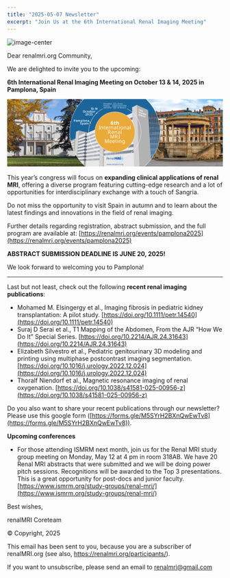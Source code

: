 ```yaml
---
title: "2025-05-07 Newsletter"
excerpt: "Join Us at the 6th International Renal Imaging Meeting"
---
```


![image-center](/assets/images/newsletter_renalMRI.png)

Dear renalmri.org Community,

We are delighted to invite you to the upcoming:

**6th International Renal Imaging Meeting on October 13 & 14, 2025 in Pamplona, Spain**

![image-center](/assets/images/pamplona2025/BannerRenalmeeting_2025.png)

This year’s congress will focus on **expanding clinical applications of renal MRI**, offering a diverse program featuring cutting-edge research and a lot of opportunities for interdisciplinary exchange with a touch of Sangria. 

Do not miss the opportunity to visit Spain in autumn and to learn about the latest findings and innovations in the field of renal imaging.

Further details regarding registration, abstract submission, and the full program are available at: [https://renalmri.org/events/pamplona2025](https://renalmri.org/events/pamplona2025)

**ABSTRACT SUBMISSION DEADLINE IS JUNE 20, 2025!**

We look forward to welcoming you to Pamplona!

<hr style="border-width: 2px;">

Last but not least, check out the following **recent renal imaging publications**:

- Mohamed M. Elsingergy et al., Imaging fibrosis in pediatric kidney transplantation: A pilot study. [https://doi.org/10.1111/petr.14540](https://doi.org/10.1111/petr.14540)
- Suraj D Serai et al., T1 Mapping of the Abdomen, From the AJR “How We Do It” Special Series. [https://doi.org/10.2214/AJR.24.31643](https://doi.org/10.2214/AJR.24.31643)
- Elizabeth Silvestro et al., Pediatric genitourinary 3D modeling and printing using multiphase postcontrast imaging segmentation. [https://doi.org/10.1016/j.urology.2022.12.024](https://doi.org/10.1016/j.urology.2022.12.024)
- Thoralf Niendorf et al., Magnetic resonance imaging of renal oxygenation. [https://doi.org/10.1038/s41581-025-00956-z](https://doi.org/10.1038/s41581-025-00956-z)

Do you also want to share your recent publications through our newsletter? Please use this google form ([https://forms.gle/M5SYrH2BXnQwEwTv8](https://forms.gle/M5SYrH2BXnQwEwTv8)). 

**Upcoming conferences**

- For those attending ISMRM next month, join us for the Renal MRI study group meeting on Monday, May 12 at 4 pm in room 318AB. We have 20 Renal MRI abstracts that were submitted and we will be doing power pitch sessions. Recognitions will be awarded to the Top 3 presentations. This is a great opportunity for post-docs and junior faculty. [https://www.ismrm.org/study-groups/renal-mri/](https://www.ismrm.org/study-groups/renal-mri/)

Best wishes,

renalMRI Coreteam

© Copyright, 2025

This email has been sent to you, because you are a subscriber of renalMRI.org (see also, https://renalmri.org/participants/).

If you want to unsubscribe, please send an email to renalmri@gmail.com
